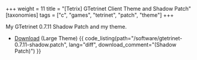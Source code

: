 +++
weight = 11
title = "[Tetrix] GTetrinet Client Theme and Shadow Patch"
[taxonomies]
tags = ["c", "games", "tetrinet", "patch", "theme"]
+++

My GTetrinet 0.7.11 Shadow Patch and my theme.

 - [Download](/software/gtetrinet-theme-large-af.tar.bz2) (Large Theme)
{{ code_listing(path="/software/gtetrinet-0.7.11-shadow.patch", lang="diff", download_comment="(Shadow Patch)") }}
